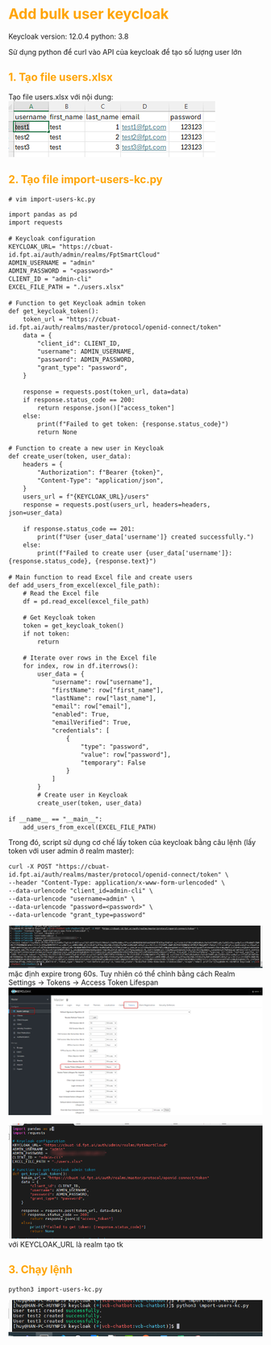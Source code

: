 <h1 style="color:orange">Add bulk user keycloak</h1>
Keycloak version: 12.0.4
python: 3.8

Sử dụng python để curl vào API của keycloak để tạo số lượng user lớn
<h2 style="color:orange">1. Tạo file users.xlsx</h2>

Tạo file users.xlsx với nội dung:<br>
![adduser-keycloak1](../img/adduser-keycloak1.png)<br>
<h2 style="color:orange">2. Tạo file import-users-kc.py</h2>

    # vim import-users-kc.py

```
import pandas as pd
import requests

# Keycloak configuration
KEYCLOAK_URL= "https://cbuat-id.fpt.ai/auth/admin/realms/FptSmartCloud"
ADMIN_USERNAME = "admin"
ADMIN_PASSWORD = "<password>"
CLIENT_ID = "admin-cli"
EXCEL_FILE_PATH = "./users.xlsx"

# Function to get Keycloak admin token
def get_keycloak_token():
    token_url = "https://cbuat-id.fpt.ai/auth/realms/master/protocol/openid-connect/token"
    data = {
        "client_id": CLIENT_ID,
        "username": ADMIN_USERNAME,
        "password": ADMIN_PASSWORD,
        "grant_type": "password",
    }

    response = requests.post(token_url, data=data)
    if response.status_code == 200:
        return response.json()["access_token"]
    else:
        print(f"Failed to get token: {response.status_code}")
        return None

# Function to create a new user in Keycloak
def create_user(token, user_data):
    headers = {
        "Authorization": f"Bearer {token}",
        "Content-Type": "application/json",
    }
    users_url = f"{KEYCLOAK_URL}/users"
    response = requests.post(users_url, headers=headers, json=user_data)

    if response.status_code == 201:
        print(f"User {user_data['username']} created successfully.")
    else:
        print(f"Failed to create user {user_data['username']}: {response.status_code}, {response.text}")

# Main function to read Excel file and create users
def add_users_from_excel(excel_file_path):
    # Read the Excel file
    df = pd.read_excel(excel_file_path)

    # Get Keycloak token
    token = get_keycloak_token()
    if not token:
        return

    # Iterate over rows in the Excel file
    for index, row in df.iterrows():
        user_data = {
            "username": row["username"],
            "firstName": row["first_name"],
            "lastName": row["last_name"],
            "email": row["email"],
            "enabled": True,
            "emailVerified": True,
            "credentials": [
                {
                    "type": "password",
                    "value": row["password"],
                    "temporary": False
                }
            ]
        }
        # Create user in Keycloak
        create_user(token, user_data)

if __name__ == "__main__":
    add_users_from_excel(EXCEL_FILE_PATH)
```

Trong đó, script sử dụng cơ chế lấy token của keycloak bằng câu lệnh (lấy token với user admin ở realm master):
```
curl -X POST "https://cbuat-id.fpt.ai/auth/realms/master/protocol/openid-connect/token" \
--header "Content-Type: application/x-www-form-urlencoded" \
--data-urlencode "client_id=admin-cli" \
--data-urlencode "username=admin" \
--data-urlencode "password=<password>" \
--data-urlencode "grant_type=password"
```

![adduser-keycloak2](../img/adduser-keycloak2.png)<br>
mặc định expire trong 60s. Tuy nhiên có thể chỉnh bằng cách Realm Settings -> Tokens -> Access Token Lifespan<br>
![adduser-keycloak3](../img/adduser-keycloak3.png)<br>

![adduser-keycloak4](../img/adduser-keycloak4.png)<br>
với KEYCLOAK_URL là realm tạo tk
<h2 style="color:orange">3. Chạy lệnh</h2>

```
python3 import-users-kc.py
```
![adduser-keycloak5](../img/adduser-keycloak5.png)<br>